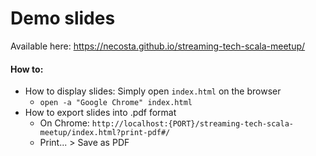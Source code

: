 # Demo slides

Available here: https://necosta.github.io/streaming-tech-scala-meetup/

#### How to:

* How to display slides: Simply open `index.html` on the browser
    * `open -a "Google Chrome" index.html`
* How to export slides into .pdf format
    * On Chrome: `http://localhost:{PORT}/streaming-tech-scala-meetup/index.html?print-pdf#/`
    * Print... > Save as PDF
